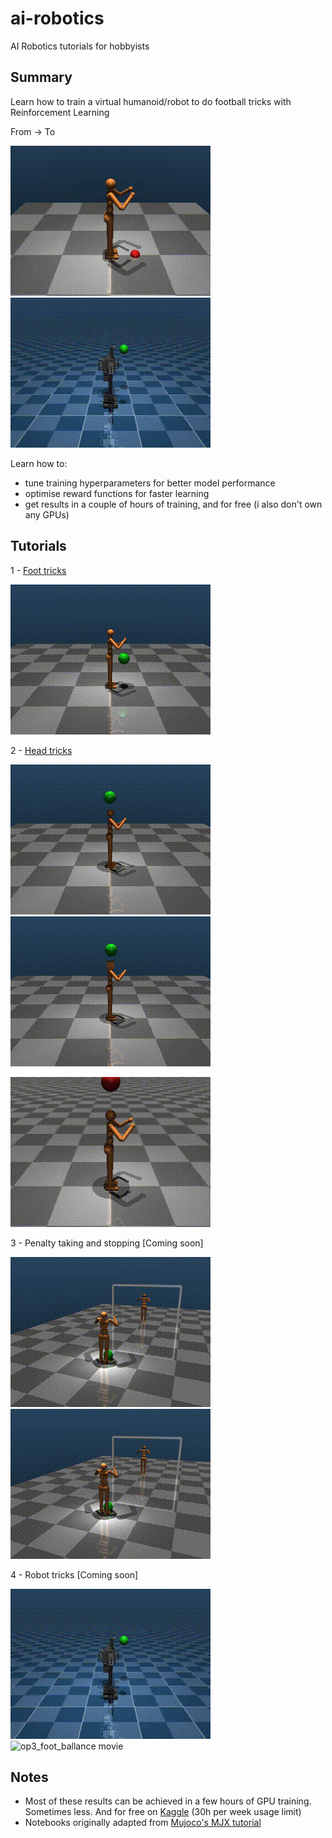 # ai-robotics
AI Robotics tutorials for hobbyists

## Summary
Learn how to train a virtual humanoid/robot to do football tricks with Reinforcement Learning

From -> To

![humanoid_falling movie](https://github.com/goncalog/ai-robotics/raw/main/gifs/first.gif)
![op3_foot_bounces movie](https://github.com/goncalog/ai-robotics/raw/main/gifs/op3_17.gif)

Learn how to:
- tune training hyperparameters for better model performance
- optimise reward functions for faster learning
- get results in a couple of hours of training, and for free (i also don't own any GPUs)

## Tutorials
1 - [Foot tricks](https://github.com/goncalog/ai-robotics/blob/main/tutorials/foot_tricks.ipynb)

![humanoid_foot_bounces movie](https://github.com/goncalog/ai-robotics/raw/main/gifs/humanoid_foot_84.gif)

2 - [Head tricks](https://github.com/goncalog/ai-robotics/blob/main/tutorials/head_tricks.ipynb)

![humanoid_head_bounces movie](https://github.com/goncalog/ai-robotics/raw/main/gifs/humanoid_head_7.gif)
![humanoid_box_head_bounces movie](https://github.com/goncalog/ai-robotics/raw/main/gifs/humanoid_box_head_30.gif)

![humanoid_head_ballance movie](https://github.com/goncalog/ai-robotics/raw/main/gifs/humanoid_head_balance.gif)

3 - Penalty taking and stopping [Coming soon]

![great_goal movie](https://github.com/goncalog/ai-robotics/raw/main/gifs/great_goal.gif)
![great_save movie](https://github.com/goncalog/ai-robotics/raw/main/gifs/great_save.gif)

4 - Robot tricks [Coming soon]

![op3_foot_bounces movie](https://github.com/goncalog/ai-robotics/raw/main/gifs/op3_17.gif)
![op3_foot_ballance movie](https://github.com/goncalog/ai-robotics/raw/main/gifs/op3_foot_ballance.gif)

## Notes
* Most of these results can be achieved in a few hours of GPU training. Sometimes less. And for free on [Kaggle](https://www.kaggle.com/) (30h per week usage limit)
* Notebooks originally adapted from [Mujoco's MJX tutorial](https://colab.research.google.com/github/google-deepmind/mujoco/blob/main/mjx/tutorial.ipynb)
